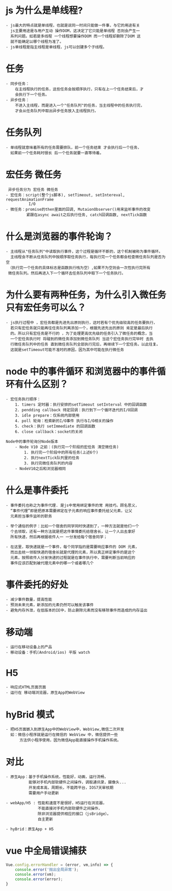 # js 为什么是单线程?

    - js最大的特点就是单线程，也就是说同一时间只能做一件事，与它的用途有关
      js主要用途是与用户互动 操作DOM，这决定了它只能是单线程 否则会产生一
      系列问题。如若是多线程 一个线程想要操作DOM 而一个线程却删除了DOM 这
      就不能确定以哪个线程为准了。
    - js单线程是指主线程是单线程，js可以创建多个子线程。

# 任务

    - 同步任务：
        在主线程执行的任务，这些任务会按顺序执行，只有在上一个任务结束后，才
        会执行下一个任务。
    - 异步任务：
        不进入主线程，而是进入一个"任务队列"的任务，当主线程中的任务执行完，
        才会从任务队列中取出异步任务放入主线程执行。

# 任务队列

    - 单线程就意味着所有的任务需要排队，前一个任务结束 才会执行后一个任务，
      如果前一个任务耗时很长 后一个任务就要一直等待着。

# 宏任务 微任务

     异步任务分为 宏任务 微任务
    - 宏任务：script(整个js脚本), setTimeout, setIntereval, requestAnimationFrame
              I/O
    - 微任务：promise的then里面的回调, MutaionObserver()用来监听事件的改变
             紧跟在async await之后执行任务, catch回调函数, nextTick函数

# 什么是浏览器的事件轮询？

    - 主线程从"任务队列"中读取执行事件，这个过程是循环不断的，这个机制被称为事件循环。
      主线程会不断从任务队列中按顺序取任务执行，每执行完一个任务都会检查微任务队列是否为空
     （执行完一个任务的具体标志是函数执行栈为空）,如果不为空则会一次性执行完所有
     微任务队列。然后再进入下一个循环去任务队列中取下一个任务执行。

# 为什么要有两种任务，为什么引入微任务 只有宏任务可以么？

    - js执行过程中 ，宏任务都是先进先出原则执行，这时若有个优先级较高的任务要执行，
      若只有宏任务就只能再往任务队列离添加一个，根据先进先出的原则 肯定是最后执行
      的。所以只有宏任务是不行的 ，为了处理更高优先级的任务引入了微任务的概念，当
      一个宏任务执行时 将碰到的微任务添加到微任务队列 当这个宏任务执行完毕时 去执
      行微任务队列中的任务 直到微任务队列全部执行完后，再继续下一个宏任务。以此往复。
      这就是setTimeout可能不准时的原因，因为其中可能在执行微任务

# node 中的事件循环 和浏览器中的事件循环有什么区别？

    - 宏任务执行顺序：
        1. timers 定时器：执行安排的setTimeout setInterval 中的回调函数
        2. pendding callback 待定回调：执行到下一个循环迭代的I/O回调
        3. idle prepare：仅系统内部使用
        4. poll 轮询：检索新的I/O事件 执行与I/O相关的操作
        5. check：执行 setImmediate 的回调函数
        6. close callback：socket的关闭

    Node中的事件轮询分Node版本
        - Node V10 之前：(执行完一个阶段的宏任务 清空微任务)
            1. 执行完一个阶段中的所有任务(上述6个)
            2. 执行nextTick队列里的任务
            3. 执行完微任务队列的内容
        - NodeV10之后和浏览器相同

# 什么是事件委托

    - 事件委托也称之为事件代理. 是js中常用绑定事件的常 用技巧。顾名思义，
      “事件代理”即是把原本需要绑定在子元素的响应事件委托给父元素，让父
      元素担当事件监听的职务

    - 举个通俗的例子：比如一个宿舍的同学同时快递到了，一种方法就是他们一个
      个去领取，还有一种方法就是把这件事情委托给宿舍长，让一个人出去拿好
      所有快递，然后再根据收件人一 一分发给每个宿舍同学；

    - 在这里，取快递就是一个事件，每个同学指的是需要响应事件的 DOM 元素，
      而出去统一领取快递的宿舍长就是代理的元素，所以真正绑定事件的是这个
      元素，按照收件人分发快递的过程就是在事件执行中，需要判断当前响应的
      事件应该匹配到被代理元素中的哪一个或者哪几个

# 事件委托的好处

    - 减少事件数量，提高性能
    - 预测未来元素，新添加的元素仍然可以触发该事件
    - 避免内存外泄，在低版本的IE中，防止删除元素而没有移除事件而造成的内存溢出

# 移动端

    - 运行在移动设备上的产品
    - 移动设备：手机(Android/ios) 平版 watch

# H5

    - 响应式HTML页面页面
    - 运行在 移动端浏览器，原生App的WebView

# hyBrid 模式

    - 把H5页面嵌入到原生App中的WebView中，WebView,微信二次开发
      如：微信小程序就是运行在微信的 WebView 中，微信提供一些
          方法供小程序使用，因为微信App能直接操作手机操作系统。

# 对比

    - 原生App：基于手机操作系统，性能好，动画，运行流畅，
              能够对手机内部软硬件之间操作，调取通讯录，摄像头...
              开发成本高，周期长，不能跨平台，IOS7天审核期
              需要用户手动更新

    - webApp/H5 : 性能和速度不是很好，H5运行在浏览器，
                  不能直接对手机内部软硬件之间操作，
                  除非浏览器提供相应的接口（jsBridge）。
                  自主更新

    - hyBrid：原生App + H5

# vue 中全局错误捕获

```javaScript
Vue.config.errorHandler = (error, vm,info) => {
    console.error('抛出全局异常');
    console.error(vm);
    console.error(error);
}
```

